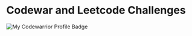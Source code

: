 # Codewar and Leetcode Challenges

![My Codewarrior Profile Badge](https://www.codewars.com/users/natashatorres/badges/large)